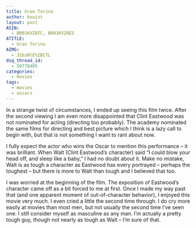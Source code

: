 ```yaml
---
title: Gran Torino
author: bsoist
layout: post
ASIN:
  - B001KVZ6FC, B001KVZ6ES
ATITLE:
  - Gran Torino
AIMG:
  - 31bzNlE%2BCTL
dsq_thread_id:
  - 50778485
categories:
  - movies
tags:
  - movies
  - oscars
---
```

In a strange twist of circumstances, I ended up seeing this film twice. After the second viewing I am even more disappointed that Clint Eastwood was not nominated for acting (directing too probably). The academy nominated the same films for directing and best picture which I think is a lazy call to begin with, but that is not something I want to rant about now.

I fully expect the actor who wins the Oscar to mention this performance &#8211; it was brilliant. When Walt (Clint Eastwood&#8217;s character) said &#8220;I could blow your head off, and sleep like a baby,&#8221; I had no doubt about it. Make no mistake, Walt is as tough a character as Eastwood has every portrayed &#8211; perhaps the toughest &#8211; but there is more to Walt than tough and I believed that too. 

I was worried at the beginning of the film. The exposition of Eastwood&#8217;s character came off as a bit forced to me at first. Once I made my way past that (and one apparent moment of out-of-character behavior), I enjoyed this movie very much. I even cried a little the second time through. I do cry more easily at movies than most men, but not usually the second time I&#8217;ve seen one. I still consider myself as masculine as any man. I&#8217;m actually a pretty tough guy, though not nearly as tough as Walt &#8211; I&#8217;m sure of that.
